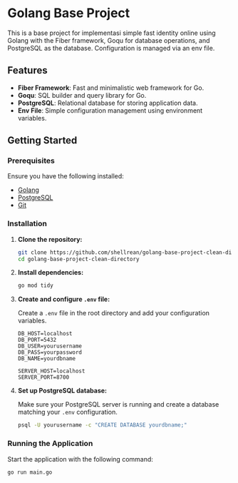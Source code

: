 # Golang Base Project

This is a base project for implementasi simple fast identity online using Golang with the Fiber framework, Goqu for database operations, and PostgreSQL as the database. Configuration is managed via an env file.

## Features

- **Fiber Framework**: Fast and minimalistic web framework for Go.
- **Goqu**: SQL builder and query library for Go.
- **PostgreSQL**: Relational database for storing application data.
- **Env File**: Simple configuration management using environment variables.

## Getting Started

### Prerequisites

Ensure you have the following installed:

- [Golang](https://golang.org/dl/)
- [PostgreSQL](https://www.postgresql.org/download/)
- [Git](https://git-scm.com/)

### Installation

1. **Clone the repository:**

   ```sh
   git clone https://github.com/shellrean/golang-base-project-clean-directory.git
   cd golang-base-project-clean-directory
   ```

2. **Install dependencies:**

   ```sh
   go mod tidy
   ```

3. **Create and configure `.env` file:**

   Create a `.env` file in the root directory and add your configuration variables.

   ```env
   DB_HOST=localhost
   DB_PORT=5432
   DB_USER=yourusername
   DB_PASS=yourpassword
   DB_NAME=yourdbname

   SERVER_HOST=localhost
   SERVER_PORT=8700
   ```

4. **Set up PostgreSQL database:**

   Make sure your PostgreSQL server is running and create a database matching your `.env` configuration.

   ```sh
   psql -U yourusername -c "CREATE DATABASE yourdbname;"
   ```

### Running the Application

Start the application with the following command:

```sh
go run main.go
```
